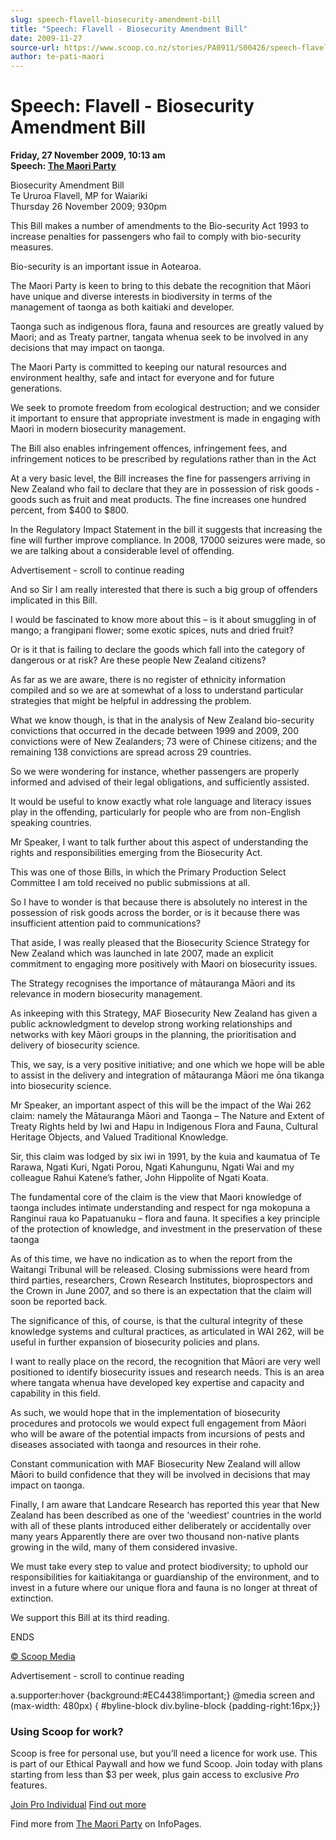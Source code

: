 ```yaml
---
slug: speech-flavell-biosecurity-amendment-bill
title: "Speech: Flavell - Biosecurity Amendment Bill"
date: 2009-11-27
source-url: https://www.scoop.co.nz/stories/PA0911/S00426/speech-flavell-biosecurity-amendment-bill.htm
author: te-pati-maori
---
```

Speech: Flavell - Biosecurity Amendment Bill
============================================

**Friday, 27 November 2009, 10:13 am**  
**Speech: [The Maori Party](https://info.scoop.co.nz/The_Maori_Party)**

Biosecurity Amendment Bill  
Te Ururoa Flavell, MP for Waiariki  
Thursday 26 November 2009; 930pm

  
This Bill makes a number of amendments to the Bio-security Act 1993 to increase penalties for passengers who fail to comply with bio-security measures.

Bio-security is an important issue in Aotearoa.

The Maori Party is keen to bring to this debate the recognition that Māori have unique and diverse interests in biodiversity in terms of the management of taonga as both kaitiaki and developer.

Taonga such as indigenous flora, fauna and resources are greatly valued by Maori; and as Treaty partner, tangata whenua seek to be involved in any decisions that may impact on taonga.

The Maori Party is committed to keeping our natural resources and environment healthy, safe and intact for everyone and for future generations.

We seek to promote freedom from ecological destruction; and we consider it important to ensure that appropriate investment is made in engaging with Maori in modern biosecurity management.

The Bill also enables infringement offences, infringement fees, and infringement notices to be prescribed by regulations rather than in the Act

At a very basic level, the Bill increases the fine for passengers arriving in New Zealand who fail to declare that they are in possession of risk goods - goods such as fruit and meat products. The fine increases one hundred percent, from $400 to $800.

In the Regulatory Impact Statement in the bill it suggests that increasing the fine will further improve compliance. In 2008, 17000 seizures were made, so we are talking about a considerable level of offending.

Advertisement - scroll to continue reading





And so Sir I am really interested that there is such a big group of offenders implicated in this Bill.

I would be fascinated to know more about this – is it about smuggling in of mango; a frangipani flower; some exotic spices, nuts and dried fruit?

Or is it that is failing to declare the goods which fall into the category of dangerous or at risk? Are these people New Zealand citizens?

As far as we are aware, there is no register of ethnicity information compiled and so we are at somewhat of a loss to understand particular strategies that might be helpful in addressing the problem.

What we know though, is that in the analysis of New Zealand bio-security convictions that occurred in the decade between 1999 and 2009, 200 convictions were of New Zealanders; 73 were of Chinese citizens; and the remaining 138 convictions are spread across 29 countries.

So we were wondering for instance, whether passengers are properly informed and advised of their legal obligations, and sufficiently assisted.

It would be useful to know exactly what role language and literacy issues play in the offending, particularly for people who are from non-English speaking countries.

Mr Speaker, I want to talk further about this aspect of understanding the rights and responsibilities emerging from the Biosecurity Act.

This was one of those Bills, in which the Primary Production Select Committee I am told received no public submissions at all.

So I have to wonder is that because there is absolutely no interest in the possession of risk goods across the border, or is it because there was insufficient attention paid to communications?

That aside, I was really pleased that the Biosecurity Science Strategy for New Zealand which was launched in late 2007, made an explicit commitment to engaging more positively with Maori on biosecurity issues.

The Strategy recognises the importance of mātauranga Māori and its relevance in modern biosecurity management.

As inkeeping with this Strategy, MAF Biosecurity New Zealand has given a public acknowledgment to develop strong working relationships and networks with key Māori groups in the planning, the prioritisation and delivery of biosecurity science.

This, we say, is a very positive initiative; and one which we hope will be able to assist in the delivery and integration of mātauranga Māori me ōna tikanga into biosecurity science.

Mr Speaker, an important aspect of this will be the impact of the Wai 262 claim: namely the Mātauranga Māori and Taonga – The Nature and Extent of Treaty Rights held by Iwi and Hapu in Indigenous Flora and Fauna, Cultural Heritage Objects, and Valued Traditional Knowledge.

Sir, this claim was lodged by six iwi in 1991, by the kuia and kaumatua of Te Rarawa, Ngati Kuri, Ngati Porou, Ngati Kahungunu, Ngati Wai and my colleague Rahui Katene’s father, John Hippolite of Ngati Koata.

The fundamental core of the claim is the view that Maori knowledge of taonga includes intimate understanding and respect for nga mokopuna a Ranginui raua ko Papatuanuku – flora and fauna. It specifies a key principle of the protection of knowledge, and investment in the preservation of these taonga

As of this time, we have no indication as to when the report from the Waitangi Tribunal will be released. Closing submissions were heard from third parties, researchers, Crown Research Institutes, bioprospectors and the Crown in June 2007, and so there is an expectation that the claim will soon be reported back.

The significance of this, of course, is that the cultural integrity of these knowledge systems and cultural practices, as articulated in WAI 262, will be useful in further expansion of biosecurity policies and plans.

I want to really place on the record, the recognition that Māori are very well positioned to identify biosecurity issues and research needs. This is an area where tangata whenua have developed key expertise and capacity and capability in this field.

As such, we would hope that in the implementation of biosecurity procedures and protocols we would expect full engagement from Māori who will be aware of the potential impacts from incursions of pests and diseases associated with taonga and resources in their rohe.

Constant communication with MAF Biosecurity New Zealand will allow Māori to build confidence that they will be involved in decisions that may impact on taonga.

Finally, I am aware that Landcare Research has reported this year that New Zealand has been described as one of the 'weediest' countries in the world with all of these plants introduced either deliberately or accidentally over many years Apparently there are over two thousand non-native plants growing in the wild, many of them considered invasive.

We must take every step to value and protect biodiversity; to uphold our responsibilities for kaitiakitanga or guardianship of the environment, and to invest in a future where our unique flora and fauna is no longer at threat of extinction.

We support this Bill at its third reading.

ENDS

[© Scoop Media](http://www.scoop.co.nz/about/terms.html)  

Advertisement - scroll to continue reading



a.supporter:hover {background:#EC4438!important;} @media screen and (max-width: 480px) { #byline-block div.byline-block {padding-right:16px;}}

### Using Scoop for work?

Scoop is free for personal use, but you’ll need a licence for work use. This is part of our Ethical Paywall and how we fund Scoop. Join today with plans starting from less than $3 per week, plus gain access to exclusive _Pro_ features.  
  
[Join Pro Individual](https://pro.scoop.co.nz/Individual/?from=ProIn24) [Find out more](https://pro.scoop.co.nz/using-scoop-for-work/?from=ProIn24)

Find more from [The Maori Party](https://info.scoop.co.nz/The_Maori_Party) on InfoPages.